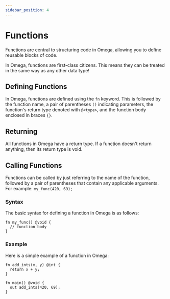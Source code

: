 ```yaml
---
sidebar_position: 4
---
```


# Functions

Functions are central to structuring code in Omega, allowing you to define reusable blocks of code.

In Omega, functions are first-class citizens. This means they can be treated in the same way as any other data type!

## Defining Functions

In Omega, functions are defined using the `fn` keyword. This is followed by the function name, a pair of parentheses `()` indicating parameters, the function's return type denoted with `@<type>`, and the function body enclosed in braces `{}`.

## Returning

All functions in Omega have a return type. If a function doesn't return anything, then its return type is void.

## Calling Functions

Functions can be called by just referring to the name of the function, followed by a pair of parentheses that contain any applicable arguments. For example: `my_func(420, 69);`

### Syntax

The basic syntax for defining a function in Omega is as follows:

```omega
fn my_func() @void {
  // function body
}
```

### Example

Here is a simple example of a function in Omega:

```omega
fn add_ints(x, y) @int {
  return x + y;
}

fn main() @void {
  out add_ints(420, 69);
}
```
